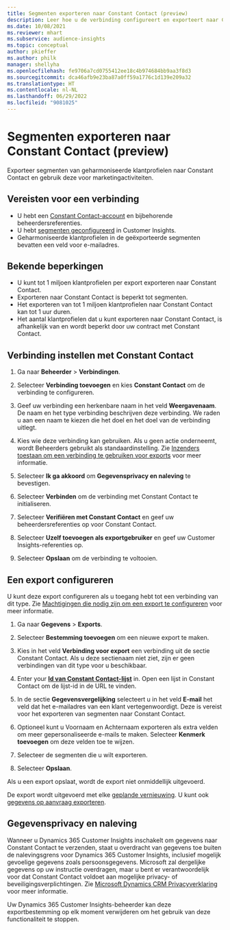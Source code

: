 ```yaml
---
title: Segmenten exporteren naar Constant Contact (preview)
description: Leer hoe u de verbinding configureert en exporteert naar Constant Contact.
ms.date: 10/08/2021
ms.reviewer: mhart
ms.subservice: audience-insights
ms.topic: conceptual
author: pkieffer
ms.author: philk
manager: shellyha
ms.openlocfilehash: fe9706a7cd0755412ee18c4b974684bb9aa3f8d3
ms.sourcegitcommit: dca46afb9e23ba87a0ff59a1776c1d139e209a32
ms.translationtype: HT
ms.contentlocale: nl-NL
ms.lasthandoff: 06/29/2022
ms.locfileid: "9081025"
---
```

# <a name="export-segments-to-constant-contact-preview"></a>Segmenten exporteren naar Constant Contact (preview)

Exporteer segmenten van geharmoniseerde klantprofielen naar Constant Contact en gebruik deze voor marketingactiviteiten. 

## <a name="prerequisites-for-a-connection"></a>Vereisten voor een verbinding

-   U hebt een [Constant Contact-account](https://www.constantcontact.com/account-home) en bijbehorende beheerdersreferenties.
-   U hebt [segmenten geconfigureerd](segments.md) in Customer Insights.
-   Geharmoniseerde klantprofielen in de geëxporteerde segmenten bevatten een veld voor e-mailadres.

## <a name="known-limitations"></a>Bekende beperkingen

- U kunt tot 1 miljoen klantprofielen per export exporteren naar Constant Contact.
- Exporteren naar Constant Contact is beperkt tot segmenten.
- Het exporteren van tot 1 miljoen klantprofielen naar Constant Contact kan tot 1 uur duren. 
- Het aantal klantprofielen dat u kunt exporteren naar Constant Contact, is afhankelijk van en wordt beperkt door uw contract met Constant Contact.

## <a name="set-up-connection-to-constant-contact"></a>Verbinding instellen met Constant Contact

1. Ga naar **Beheerder** > **Verbindingen**.

1. Selecteer **Verbinding toevoegen** en kies **Constant Contact** om de verbinding te configureren.

1. Geef uw verbinding een herkenbare naam in het veld **Weergavenaam**. De naam en het type verbinding beschrijven deze verbinding. We raden u aan een naam te kiezen die het doel en het doel van de verbinding uitlegt.

1. Kies wie deze verbinding kan gebruiken. Als u geen actie onderneemt, wordt Beheerders gebruikt als standaardinstelling. Zie [Inzenders toestaan om een verbinding te gebruiken voor exports](connections.md#allow-contributors-to-use-a-connection-for-exports) voor meer informatie.

1. Selecteer **Ik ga akkoord** om **Gegevensprivacy en naleving** te bevestigen.

1. Selecteer **Verbinden** om de verbinding met Constant Contact te initialiseren.

1. Selecteer **Verifiëren met Constant Contact** en geef uw beheerdersreferenties op voor Constant Contact. 

1. Selecteer **Uzelf toevoegen als exportgebruiker** en geef uw Customer Insights-referenties op.

1. Selecteer **Opslaan** om de verbinding te voltooien.

## <a name="configure-an-export"></a>Een export configureren

U kunt deze export configureren als u toegang hebt tot een verbinding van dit type. Zie [Machtigingen die nodig zijn om een export te configureren](export-destinations.md#set-up-a-new-export) voor meer informatie.

1. Ga naar **Gegevens** > **Exports**.

1. Selecteer **Bestemming toevoegen** om een nieuwe export te maken.

1. Kies in het veld **Verbinding voor export** een verbinding uit de sectie Constant Contact. Als u deze sectienaam niet ziet, zijn er geen verbindingen van dit type voor u beschikbaar.

1. Enter your [**Id van Constant Contact-lijst**](https://app.constantcontact.com/pages/contacts/ui#lists) in. Open een lijst in Constant Contact om de lijst-id in de URL te vinden.

1. In de sectie **Gegevensvergelijking** selecteert u in het veld **E-mail** het veld dat het e-mailadres van een klant vertegenwoordigt. Deze is vereist voor het exporteren van segmenten naar Constant Contact.

1. Optioneel kunt u Voornaam en Achternaam exporteren als extra velden om meer gepersonaliseerde e-mails te maken. Selecteer **Kenmerk toevoegen** om deze velden toe te wijzen.

1. Selecteer de segmenten die u wilt exporteren.

1. Selecteer **Opslaan**.

Als u een export opslaat, wordt de export niet onmiddellijk uitgevoerd.

De export wordt uitgevoerd met elke [geplande vernieuwing](system.md#schedule-tab). U kunt ook [gegevens op aanvraag exporteren](export-destinations.md#run-exports-on-demand). 


## <a name="data-privacy-and-compliance"></a>Gegevensprivacy en naleving

Wanneer u Dynamics 365 Customer Insights inschakelt om gegevens naar Constant Contact te verzenden, staat u overdracht van gegevens toe buiten de nalevingsgrens voor Dynamics 365 Customer Insights, inclusief mogelijk gevoelige gegevens zoals persoonsgegevens. Microsoft zal dergelijke gegevens op uw instructie overdragen, maar u bent er verantwoordelijk voor dat Constant Contact voldoet aan mogelijke privacy- of beveiligingsverplichtingen. Zie [Microsoft Dynamics CRM Privacyverklaring](https://go.microsoft.com/fwlink/?linkid=396732) voor meer informatie.

Uw Dynamics 365 Customer Insights-beheerder kan deze exportbestemming op elk moment verwijderen om het gebruik van deze functionaliteit te stoppen.
